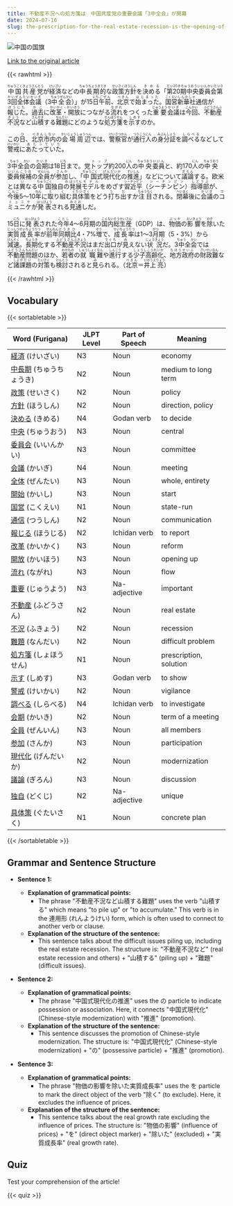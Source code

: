 ```yaml
---
title: 不動産不況への処方箋は　中国共産党の重要会議「3中全会」が開幕
date: 2024-07-16
slug: the-prescription-for-the-real-estate-recession-is-the-opening-of-the-chinese-communist-party-s-important-conference-third-plenum
---
```


![中国の国旗](None "中国の国旗")

[Link to the original article](https://asahi.com/articles/ASS7H1FC5S7HUHBI00HM.html?iref=pc_international_top__n)

{{< rawhtml >}}
<p><ruby>中国共産党<rt>ちゅうごくきょうさんとう</rt></ruby>が<ruby>経済<rt>けいざい</rt></ruby>などの<ruby>中長期的<rt>ちゅうちょうきてき</rt></ruby>な<ruby>政策方針<rt>せいさくほうしん</rt></ruby>を<ruby>決める<rt>きめる</rt></ruby>「<ruby>第20期中央委員会第3回全体会議<rt>だい20きちゅうおういいんかいだい3かいぜんたいかいぎ</rt></ruby>（3<ruby>中全会<rt>ちゅうぜんかい</rt></ruby>）」が15<ruby>日<rt>にち</rt></ruby><ruby>午前<rt>ごぜん</rt></ruby>、<ruby>北京<rt>ぺきん</rt></ruby>で<ruby>始まった<rt>はじまった</rt></ruby>。<ruby>国営<rt>こくえい</rt></ruby><ruby>新華社<rt>しんかしゃ</rt></ruby>通信が<ruby>報じた<rt>ほうじた</rt></ruby>。<ruby>過去<rt>かこ</rt></ruby>に<ruby>改革・開放<rt>かいかく・かいほう</rt></ruby>につながる<ruby>流れ<rt>ながれ</rt></ruby>をつくった<ruby>重要<rt>じゅうよう</rt></ruby><ruby>会議<rt>かいぎ</rt></ruby>は<ruby>今回<rt>こんかい</rt></ruby>、<ruby>不動産不況<rt>ふどうさんふきょう</rt></ruby>など<ruby>山積<rt>さんせき</rt></ruby>する<ruby>難題<rt>なんだい</rt></ruby>にどのような<ruby>処方箋<rt>せんぽうせん</rt></ruby>を<ruby>示す<rt>しめす</rt></ruby>のか。</p>

<p>この<ruby>日<rt>ひ</rt></ruby>、<ruby>北京<rt>ぺきん</rt></ruby><ruby>市内<rt>しない</rt></ruby>の<ruby>会場<rt>かいじょう</rt></ruby><ruby>周辺<rt>しゅうへん</rt></ruby>では、<ruby>警察官<rt>けいさつかん</rt></ruby>が<ruby>通行人<rt>つうこうにん</rt></ruby>の<ruby>身分証<rt>みぶんしょう</rt></ruby>を<ruby>調べる<rt>しらべる</rt></ruby>などして<ruby>警戒<rt>けいかい</rt></ruby>に<ruby>あたっていた<rt>あたっていた</rt></ruby>。</p>

<p>3<ruby>中<rt>ちゅう</rt></ruby>全<ruby>会<rt>かい</rt></ruby>の<ruby>会期<rt>かいき</rt></ruby>は18<ruby>日<rt>にち</rt></ruby>まで。党<ruby>トップ<rt>トップ</rt></ruby>約200<ruby>人<rt>にん</rt></ruby>の<ruby>中央<rt>ちゅうおう</rt></ruby><ruby>委員<rt>いいん</rt></ruby>と、約170<ruby>人<rt>にん</rt></ruby>の<ruby>中央<rt>ちゅうおう</rt></ruby><ruby>委員<rt>いいん</rt></ruby><ruby>候補<rt>こうほ</rt></ruby>の<ruby>全員<rt>ぜんいん</rt></ruby>が<ruby>参加<rt>さんか</rt></ruby>し、「<ruby>中国<rt>ちゅうごく</rt></ruby>式<ruby>現代化<rt>げんだいか</rt></ruby>の<ruby>推進<rt>すいしん</rt></ruby>」などについて<ruby>議論<rt>ぎろん</rt></ruby>する。欧米とは<ruby>異<rt>い</rt></ruby>なる<ruby>中国<rt>ちゅうごく</rt></ruby>独自<ruby>の<rt>の</rt></ruby><ruby>発展<rt>はってん</rt></ruby><ruby>モデル<rt>モデル</rt></ruby>をめざす<ruby>習近平<rt>シーチンピン</rt></ruby>（<ruby>シーチンピン<rt>シーチンピン</rt></ruby>）<ruby>指導部<rt>しどうぶ</rt></ruby>が、<ruby>今後<rt>こんご</rt></ruby>5～10<ruby>年<rt>ねん</rt></ruby>に<ruby>取<rt>と</rt></ruby>り<ruby>組<rt>く</rt></ruby>む<ruby>具体策<rt>ぐたいさく</rt></ruby>をどう<ruby>打<rt>う</rt></ruby>ち<ruby>出<rt>だ</rt></ruby>すか<ruby>注目<rt>ちゅうもく</rt></ruby>される。<ruby>閉幕<rt>へいまく</rt></ruby>後に<ruby>会議<rt>かいぎ</rt></ruby>の<ruby>コミュニケ<rt>コミュニケ</rt></ruby>が<ruby>発表<rt>はっぴょう</rt></ruby>される<ruby>見通<rt>みとお</rt></ruby>しだ。</p>

<p>15<ruby>日<rt>にち</rt></ruby>に<ruby>発表<rt>はっぴょう</rt></ruby>された<ruby>今年<rt>ことし</rt></ruby>4～6<ruby>月<rt>がつ</rt></ruby>期の<ruby>国内<rt>こくない</rt></ruby><ruby>総生産<rt>そうせいさん</rt></ruby>（GDP）は、<ruby>物価<rt>ぶっか</rt></ruby>の<ruby>影響<rt>えいきょう</rt></ruby>を<ruby>除<rt>のぞ</rt></ruby>いた<ruby>実質<rt>じっしつ</rt></ruby><ruby>成長率<rt>せいちょうりつ</rt></ruby>が<ruby>前年<rt>ぜんねん</rt></ruby><ruby>同期<rt>どうき</rt></ruby><ruby>比<rt>ひ</rt></ruby>4・7%<ruby>増<rt>ぞう</rt></ruby>で、<ruby>成長率<rt>せいちょうりつ</rt></ruby>は1～3<ruby>月<rt>がつ</rt></ruby>期（5・3%）から<ruby>減速<rt>げんそく</rt></ruby>。<ruby>長期<rt>ちょうき</rt></ruby>化する<ruby>不動産<rt>ふどうさん</rt></ruby><ruby>不況<rt>ふきょう</rt></ruby>はまだ<ruby>出口<rt>でぐち</rt></ruby>が<ruby>見<rt>み</rt></ruby>えない<ruby>状況<rt>じょうきょう</rt></ruby>だ。3<ruby>中<rt>ちゅう</rt></ruby>全<ruby>会<rt>かい</rt></ruby>では<ruby>不動産<rt>ふどうさん</rt></ruby><ruby>問題<rt>もんだい</rt></ruby>のほか、<ruby>若者<rt>わかもの</rt></ruby>の<ruby>就職<rt>しゅうしょく</rt></ruby><ruby>難<rt>なん</rt></ruby>や<ruby>進行<rt>しんこう</rt></ruby>する<ruby>少子高齢化<rt>しょうしこうれいか</rt></ruby>、<ruby>地方<rt>ちほう</rt></ruby><ruby>政府<rt>せいふ</rt></ruby>の<ruby>財政<rt>ざいせい</rt></ruby><ruby>難<rt>なん</rt></ruby>など<ruby>諸<rt>しょ</rt></ruby><ruby>課題<rt>かだい</rt></ruby>の<ruby>対策<rt>たいさく</rt></ruby>も<ruby>検討<rt>けんとう</rt></ruby>されると<ruby>見<rt>み</rt></ruby>られる。（<ruby>北京<rt>ぺきん</rt></ruby>＝<ruby>井上<rt>いのうえ</rt></ruby><ruby>亮<rt>りょう</rt></ruby>）</p>
{{< /rawhtml >}}

## Vocabulary


{{< sortabletable >}}

| Word (Furigana) | JLPT Level | Part of Speech | Meaning |
|-----------------|------------|---------------|---------|
|[経済](https://jisho.org/search/%E7%B5%8C%E6%B8%88) (けいざい)| N3 | Noun | economy |
|[中長期](https://jisho.org/search/%E4%B8%AD%E9%95%B7%E6%9C%9F) (ちゅうちょうき)| N2 | Noun | medium to long term |
|[政策](https://jisho.org/search/%E6%94%BF%E7%AD%96) (せいさく)| N2 | Noun | policy |
|[方針](https://jisho.org/search/%E6%96%B9%E9%87%9D) (ほうしん)| N2 | Noun | direction, policy |
|[決める](https://jisho.org/search/%E6%B1%BA%E3%82%81%E3%82%8B) (きめる)| N4 | Godan verb | to decide |
|[中央](https://jisho.org/search/%E4%B8%AD%E5%A4%AE) (ちゅうおう)| N3 | Noun | central |
|[委員会](https://jisho.org/search/%E5%A7%94%E5%93%A1%E4%BC%9A) (いいんかい)| N3 | Noun | committee |
|[会議](https://jisho.org/search/%E4%BC%9A%E8%AD%B0) (かいぎ)| N4 | Noun | meeting |
|[全体](https://jisho.org/search/%E5%85%A8%E4%BD%93) (ぜんたい)| N3 | Noun | whole, entirety |
|[開始](https://jisho.org/search/%E9%96%8B%E5%A7%8B) (かいし)| N3 | Noun | start |
|[国営](https://jisho.org/search/%E5%9B%BD%E5%96%B6) (こくえい)| N1 | Noun | state-run |
|[通信](https://jisho.org/search/%E9%80%9A%E4%BF%A1) (つうしん)| N2 | Noun | communication |
|[報じる](https://jisho.org/search/%E5%A0%B1%E3%81%98%E3%82%8B) (ほうじる)| N2 | Ichidan verb | to report |
|[改革](https://jisho.org/search/%E6%94%B9%E9%9D%A9) (かいかく)| N3 | Noun | reform |
|[開放](https://jisho.org/search/%E9%96%8B%E6%94%BE) (かいほう)| N3 | Noun | opening up |
|[流れ](https://jisho.org/search/%E6%B5%81%E3%82%8C) (ながれ)| N3 | Noun | flow |
|[重要](https://jisho.org/search/%E9%87%8D%E8%A6%81) (じゅうよう)| N3 | Na-adjective | important |
|[不動産](https://jisho.org/search/%E4%B8%8D%E5%8B%95%E7%94%A3) (ふどうさん)| N2 | Noun | real estate |
|[不況](https://jisho.org/search/%E4%B8%8D%E6%B3%81) (ふきょう)| N2 | Noun | recession |
|[難題](https://jisho.org/search/%E9%9B%A3%E9%A1%8C) (なんだい)| N2 | Noun | difficult problem |
|[処方箋](https://jisho.org/search/%E5%87%A6%E6%96%B9%E7%AE%8B) (しょほうせん)| N1 | Noun | prescription, solution |
|[示す](https://jisho.org/search/%E7%A4%BA%E3%81%99) (しめす)| N3 | Godan verb | to show |
|[警戒](https://jisho.org/search/%E8%AD%A6%E6%88%92) (けいかい)| N2 | Noun | vigilance |
|[調べる](https://jisho.org/search/%E8%AA%BF%E3%81%B9%E3%82%8B) (しらべる)| N4 | Ichidan verb | to investigate |
|[会期](https://jisho.org/search/%E4%BC%9A%E6%9C%9F) (かいき)| N2 | Noun | term of a meeting |
|[全員](https://jisho.org/search/%E5%85%A8%E5%93%A1) (ぜんいん)| N3 | Noun | all members |
|[参加](https://jisho.org/search/%E5%8F%82%E5%8A%A0) (さんか)| N3 | Noun | participation |
|[現代化](https://jisho.org/search/%E7%8F%BE%E4%BB%A3%E5%8C%96) (げんだいか)| N2 | Noun | modernization |
|[議論](https://jisho.org/search/%E8%AD%B0%E8%AB%96) (ぎろん)| N3 | Noun | discussion |
|[独自](https://jisho.org/search/%E7%8B%AC%E8%87%AA) (どくじ)| N2 | Na-adjective | unique |
|[具体策](https://jisho.org/search/%E5%85%B7%E4%BD%93%E7%AD%96) (ぐたいさく)| N1 | Noun | concrete plan |

{{< /sortabletable >}}


## Grammar and Sentence Structure

- **Sentence 1:**
  - **Explanation of grammatical points:** 
    - The phrase "不動産不況など山積する難題" uses the verb "山積する" which means "to pile up" or "to accumulate." This verb is in the 連用形 (れんようけい) form, which is often used to connect to another verb or clause.
  - **Explanation of the structure of the sentence:**
    - This sentence talks about the difficult issues piling up, including the real estate recession. The structure is: "不動産不況など" (real estate recession and others) + "山積する" (piling up) + "難題" (difficult issues).

- **Sentence 2:**
  - **Explanation of grammatical points:** 
    - The phrase "中国式現代化の推進" uses the の particle to indicate possession or association. Here, it connects "中国式現代化" (Chinese-style modernization) with "推進" (promotion).
  - **Explanation of the structure of the sentence:**
    - This sentence discusses the promotion of Chinese-style modernization. The structure is: "中国式現代化" (Chinese-style modernization) + "の" (possessive particle) + "推進" (promotion).

- **Sentence 3:**
  - **Explanation of grammatical points:** 
    - The phrase "物価の影響を除いた実質成長率" uses the を particle to mark the direct object of the verb "除く" (to exclude). Here, it excludes the influence of prices.
  - **Explanation of the structure of the sentence:**
    - This sentence talks about the real growth rate excluding the influence of prices. The structure is: "物価の影響" (influence of prices) + "を" (direct object marker) + "除いた" (excluded) + "実質成長率" (real growth rate).

## Quiz

Test your comprehension of the article!

{{< quiz >}}